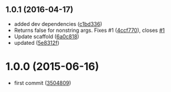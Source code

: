 <a name="1.0.1"></a>
## 1.0.1 (2016-04-17)

* added dev dependencies ([c1bd336](https://github.com/kikobeats/exists-file/commit/c1bd336))
* Returns false for nonstring args. Fixes #1 ([4ccf770](https://github.com/kikobeats/exists-file/commit/4ccf770)), closes [#1](https://github.com/kikobeats/exists-file/issues/1)
* Update scaffold ([6a0c818](https://github.com/kikobeats/exists-file/commit/6a0c818))
* updated ([5e8312f](https://github.com/kikobeats/exists-file/commit/5e8312f))



<a name="1.0.0"></a>
# 1.0.0 (2015-06-16)

* first commit ([3504809](https://github.com/kikobeats/exists-file/commit/3504809))



